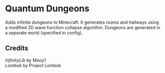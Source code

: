 # Quantum Dungeons

Adds infinite dungeons to Minecraft. It generates rooms and hallways using a modified 2D wave function collapse algorithm. Dungeons are generated in a separate world (specified in config).

## Credits

*InfinityLib* by Mooy1  
*Lombok* by Project Lombok
